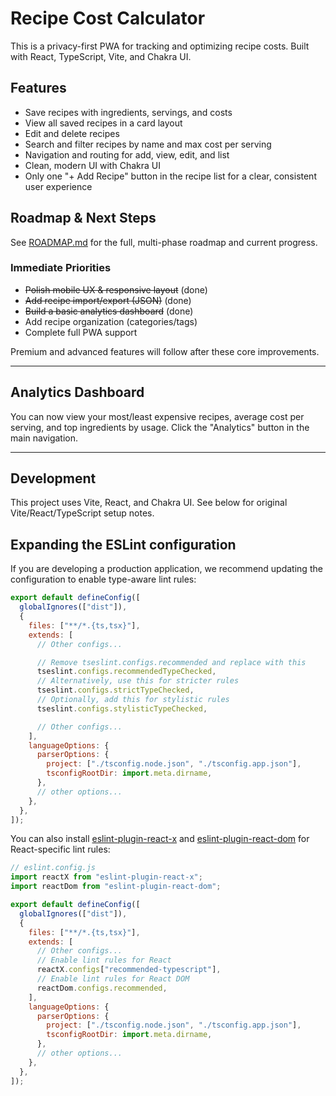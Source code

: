 # Recipe Cost Calculator

This is a privacy-first PWA for tracking and optimizing recipe costs. Built with React, TypeScript, Vite, and Chakra UI.

## Features

- Save recipes with ingredients, servings, and costs
- View all saved recipes in a card layout
- Edit and delete recipes
- Search and filter recipes by name and max cost per serving
- Navigation and routing for add, view, edit, and list
- Clean, modern UI with Chakra UI
- Only one "+ Add Recipe" button in the recipe list for a clear, consistent user experience

## Roadmap & Next Steps

See [ROADMAP.md](./ROADMAP.md) for the full, multi-phase roadmap and current progress.


### Immediate Priorities

- ~~Polish mobile UX & responsive layout~~ (done)
- ~~Add recipe import/export (JSON)~~ (done)
- ~~Build a basic analytics dashboard~~ (done)
- Add recipe organization (categories/tags)
- Complete full PWA support

Premium and advanced features will follow after these core improvements.

---

## Analytics Dashboard

You can now view your most/least expensive recipes, average cost per serving, and top ingredients by usage. Click the "Analytics" button in the main navigation.

---

## Development

This project uses Vite, React, and Chakra UI. See below for original Vite/React/TypeScript setup notes.

## Expanding the ESLint configuration

If you are developing a production application, we recommend updating the configuration to enable type-aware lint rules:

```js
export default defineConfig([
  globalIgnores(["dist"]),
  {
    files: ["**/*.{ts,tsx}"],
    extends: [
      // Other configs...

      // Remove tseslint.configs.recommended and replace with this
      tseslint.configs.recommendedTypeChecked,
      // Alternatively, use this for stricter rules
      tseslint.configs.strictTypeChecked,
      // Optionally, add this for stylistic rules
      tseslint.configs.stylisticTypeChecked,

      // Other configs...
    ],
    languageOptions: {
      parserOptions: {
        project: ["./tsconfig.node.json", "./tsconfig.app.json"],
        tsconfigRootDir: import.meta.dirname,
      },
      // other options...
    },
  },
]);
```

You can also install [eslint-plugin-react-x](https://github.com/Rel1cx/eslint-react/tree/main/packages/plugins/eslint-plugin-react-x) and [eslint-plugin-react-dom](https://github.com/Rel1cx/eslint-react/tree/main/packages/plugins/eslint-plugin-react-dom) for React-specific lint rules:

```js
// eslint.config.js
import reactX from "eslint-plugin-react-x";
import reactDom from "eslint-plugin-react-dom";

export default defineConfig([
  globalIgnores(["dist"]),
  {
    files: ["**/*.{ts,tsx}"],
    extends: [
      // Other configs...
      // Enable lint rules for React
      reactX.configs["recommended-typescript"],
      // Enable lint rules for React DOM
      reactDom.configs.recommended,
    ],
    languageOptions: {
      parserOptions: {
        project: ["./tsconfig.node.json", "./tsconfig.app.json"],
        tsconfigRootDir: import.meta.dirname,
      },
      // other options...
    },
  },
]);
```
